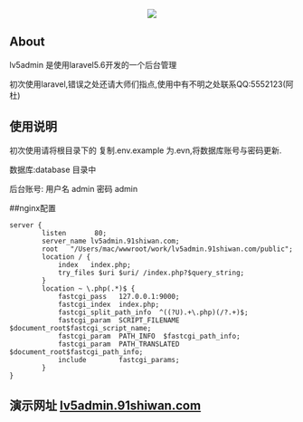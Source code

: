 <p align="center"><img src="https://laravel.com/assets/img/components/logo-laravel.svg"></p>

## About 
lv5admin 是使用laravel5.6开发的一个后台管理

初次使用laravel,错误之处还请大师们指点,使用中有不明之处联系QQ:5552123(阿杜) 
## 使用说明

初次使用请将根目录下的 复制.env.example 为.evn,将数据库账号与密码更新. 

数据库:database 目录中

后台账号:  用户名 admin 密码 admin

##nginx配置

```
server {
        listen       80; 
        server_name lv5admin.91shiwan.com;
        root   "/Users/mac/wwwroot/work/lv5admin.91shiwan.com/public";
        location / { 
            index   index.php;
            try_files $uri $uri/ /index.php?$query_string;
        }   
        location ~ \.php(.*)$ {
            fastcgi_pass   127.0.0.1:9000;
            fastcgi_index  index.php;
            fastcgi_split_path_info  ^((?U).+\.php)(/?.+)$;
            fastcgi_param  SCRIPT_FILENAME  $document_root$fastcgi_script_name;
            fastcgi_param  PATH_INFO  $fastcgi_path_info;
            fastcgi_param  PATH_TRANSLATED  $document_root$fastcgi_path_info;
            include        fastcgi_params;
        }
}
```

## 演示网址 [lv5admin.91shiwan.com](http://lv5admin.91shiwan.com)
